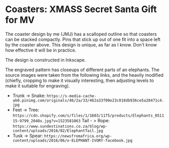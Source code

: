 # Coasters: XMASS Secret Santa Gift for MV
The coaster design by me (JMJ) has a scalloped outline so that coasters can be stacked compactly. Pins that stick up out of one fit into a space left by the coaster above. This design is unique, as far as I know. Don't know how effective it will be in practice.

The design is constructed in Inkscape.

The engraved pattern has closeups of different parts of an elephants. The source images were taken from the following links, and the heavily modified (chiefly, cropping to make it visually interesting, then adjusting levels to make it suitable for engraving).

- Trunk -> Snake:
`https://s-media-cache-ak0.pinimg.com/originals/46/2a/33/462a33f00e23c018db936ce5a28471c4.jpg`
- Feet -> Tree: `https://cdn.shopify.com/s/files/1/1603/1175/products/Elephants_051115-9799_2048x.jpg?v=1523581063`
Tail - > Rope:
`https://www.sundestinations.co.za/blog/wp-content/uploads/2016/02/ElephantTail.jpg`
- Tusk -> Spear:
`https://newsfromafrica.org/wp-content/uploads/2016/06/o-ELEPHANT-IVORY-facebook.jpg`


